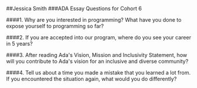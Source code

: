 ##Jessica Smith
###ADA Essay Questions for Cohort 6

####1. Why are you interested in programming? What have you done to expose yourself to programming so far?


####2. If you are accepted into our program, where do you see your career in 5 years?


####3. After reading Ada's Vision, Mission and Inclusivity Statement, how will you contribute to Ada's vision for an inclusive and diverse community?


####4. Tell us about a time you made a mistake that you learned a lot from. If you encountered the situation again, what would you do differently?

